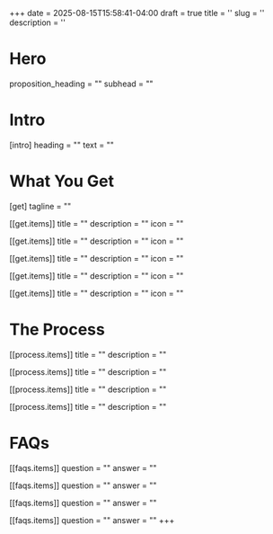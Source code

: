 +++
date = 2025-08-15T15:58:41-04:00
draft = true
title = ''
slug = ''
description = ''

# Hero
proposition_heading = ""
subhead = ""

# Intro
[intro]
heading = ""
text = ""

# What You Get
[get]
tagline = ""

[[get.items]]
title = ""
description = ""
icon = ""

[[get.items]]
title = ""
description = ""
icon = ""

[[get.items]]
title = ""
description = ""
icon = ""

[[get.items]]
title = ""
description = ""
icon = ""

[[get.items]]
title = ""
description = ""
icon = ""

# The Process
[[process.items]]
title = ""
description = ""

[[process.items]]
title = ""
description = ""

[[process.items]]
title = ""
description = ""

[[process.items]]
title = ""
description = ""

# FAQs
[[faqs.items]]
question = ""
answer = ""

[[faqs.items]]
question = ""
answer = ""

[[faqs.items]]
question = ""
answer = ""

[[faqs.items]]
question = ""
answer = ""
+++
